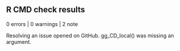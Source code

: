## R CMD check results

0 errors | 0 warnings | 2 note

Resolving an issue opened on GitHub. gg_CD_local() was missing an argument. 
